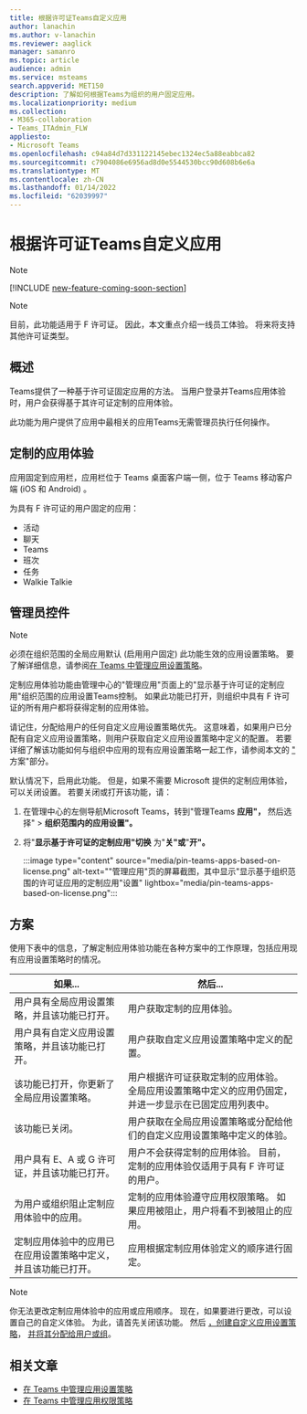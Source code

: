 ```yaml
---
title: 根据许可证Teams自定义应用
author: lanachin
ms.author: v-lanachin
ms.reviewer: aaglick
manager: samanro
ms.topic: article
audience: admin
ms.service: msteams
search.appverid: MET150
description: 了解如何根据Teams为组织的用户固定应用。
ms.localizationpriority: medium
ms.collection:
- M365-collaboration
- Teams_ITAdmin_FLW
appliesto:
- Microsoft Teams
ms.openlocfilehash: c94a84d7d331122145ebec1324ec5a88eabbca82
ms.sourcegitcommit: c7904086e6956ad8d0e5544530bcc90d608b6e6a
ms.translationtype: MT
ms.contentlocale: zh-CN
ms.lasthandoff: 01/14/2022
ms.locfileid: "62039997"
---
```

# <a name="tailor-your-teams-apps-based-on-license"></a>根据许可证Teams自定义应用

> [!NOTE]
> [!INCLUDE [new-feature-coming-soon-section](includes/new-feature-coming-soon-section.md)]

> [!NOTE]
> 目前，此功能适用于 F 许可证。 因此，本文重点介绍一线员工体验。 将来将支持其他许可证类型。

## <a name="overview"></a>概述

Teams提供了一种基于许可证固定应用的方法。 当用户登录并Teams应用体验时，用户会获得基于其许可证定制的应用体验。

此功能为用户提供了应用中最相关的应用Teams无需管理员执行任何操作。

## <a name="tailored-app-experience"></a>定制的应用体验

应用固定到应用栏，应用栏位于 Teams 桌面客户端一侧，位于 Teams 移动客户端 (iOS 和 Android) 。

为具有 F 许可证的用户固定的应用：

- 活动
- 聊天
- Teams
- 班次
- 任务
- Walkie Talkie

## <a name="admin-controls"></a>管理员控件

> [!NOTE]
> 必须在组织范围的全局应用默认 (启用用户固定) 此功能生效的应用设置策略。 要了解详细信息，请参阅[在 Teams 中管理应用设置策略](teams-app-setup-policies.md)。

定制应用体验功能由管理中心的"管理应用"页面上的"显示基于许可证的定制应用"组织范围的应用[](manage-apps.md#manage-org-wide-app-settings)设置Teams控制。 如果此功能已打开，则组织中具有 F 许可证的所有用户都将获得定制的应用体验。

请记住，分配给用户的任何自定义应用设置策略优先。 这意味着，如果用户已分配有自定义应用设置策略，则用户获取自定义应用设置策略中定义的配置。 若要详细了解该功能如何与组织中应用的现有应用设置策略一起工作，请参阅本文的 ["](#scenarios) 方案"部分。

默认情况下，启用此功能。 但是，如果不需要 Microsoft 提供的定制应用体验，可以关闭设置。 若要关闭或打开该功能，请：

1. 在管理中心的左侧导航Microsoft Teams，转到"管理Teams **应用"，** 然后选择"  >  **组织范围内的应用设置"。**
2. 将"**显示基于许可证的定制应用"切换** 为"**关"或**"**开"。** 

    :::image type="content" source="media/pin-teams-apps-based-on-license.png" alt-text=""管理应用"页的屏幕截图，其中显示"显示基于组织范围的许可证应用的定制应用"设置" lightbox="media/pin-teams-apps-based-on-license.png":::

## <a name="scenarios"></a>方案

使用下表中的信息，了解定制应用体验功能在各种方案中的工作原理，包括应用现有应用设置策略时的情况。

|如果...  |然后... |
|---------|---------|
|用户具有全局应用设置策略，并且该功能已打开。     | 用户获取定制的应用体验。        |
|用户具有自定义应用设置策略，并且该功能已打开。    |用户获取自定义应用设置策略中定义的配置。          |
|该功能已打开，你更新了全局应用设置策略。     |用户根据许可证获取定制的应用体验。 全局应用设置策略中定义的应用仍固定，并进一步显示在已固定应用列表中。          |
|该功能已关闭。   | 用户获取在全局应用设置策略或分配给他们的自定义应用设置策略中定义的体验。          |
|用户具有 E、A 或 G 许可证，并且该功能已打开。   | 用户不会获得定制的应用体验。 目前，定制的应用体验仅适用于具有 F 许可证的用户。        |
|为用户或组织阻止定制应用体验中的应用。      |定制的应用体验遵守应用权限策略。 如果应用被阻止，用户将看不到被阻止的应用。           |
|定制应用体验中的应用已在应用设置策略中定义，并且该功能已打开。 |应用根据定制应用体验定义的顺序进行固定。        |

> [!NOTE]
> 你无法更改定制应用体验中的应用或应用顺序。 现在，如果要进行更改，可以设置自己的自定义体验。 为此，请首先关闭该功能。 然后 [，创建自定义应用设置策略](teams-app-setup-policies.md)， [并将其分配给用户或组](assign-policies-users-and-groups.md)。

## <a name="related-articles"></a>相关文章

- [在 Teams 中管理应用设置策略](teams-app-setup-policies.md)
- [在 Teams 中管理应用权限策略](teams-app-permission-policies.md)
